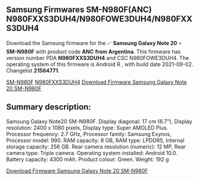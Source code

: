 <h2>Samsung Firmwares SM-N980F(ANC) N980FXXS3DUH4/N980FOWE3DUH4/N980FXXS3DUH4</h2>
Download the Samsung firmware for the ✅ <strong>Samsung Galaxy Note 20 </strong> ⭐ <strong>SM-N980F</strong> with product code <strong>ANC</strong> <strong> from Argentina</strong>. This firmware has version number PDA <strong>N980FXXS3DUH4</strong> and CSC N980FOWE3DUH4. The operating system of this firmware is Android R , with build date 2021-09-02. Changelist <strong>21564771</strong>.


[SM-N980F](https://samfirm.shop/samsung/model/SM-N980F)
[N980FXXS3DUH4](https://samfirm.shop/samsung/pda/N980FXXS3DUH4)
[Download Firmware Samsung Galaxy Note 20 SM-N980F](https://samfirm.shop/samsung/firmware/452215)
<h2>Summary description:</h2>
<p>Samsung Galaxy Note20 SM-N980F. Display diagonal: 17 cm (6.7"), Display resolution: 2400 x 1080 pixels, Display type: Super AMOLED Plus. Processor frequency: 2.7 GHz, Processor family: Samsung Exynos, Processor model: 990. RAM capacity: 8 GB, RAM type: LPDDR5, Internal storage capacity: 256 GB. Rear camera resolution (numeric): 12 MP, Rear camera type: Triple camera. Operating system installed: Android 10.0. Battery capacity: 4300 mAh. Product colour: Green. Weight: 192 g</p>


[Download Firmware Samsung Galaxy Note 20 SM-N980F](https://samfirm.shop/samsung/firmware/452215)
